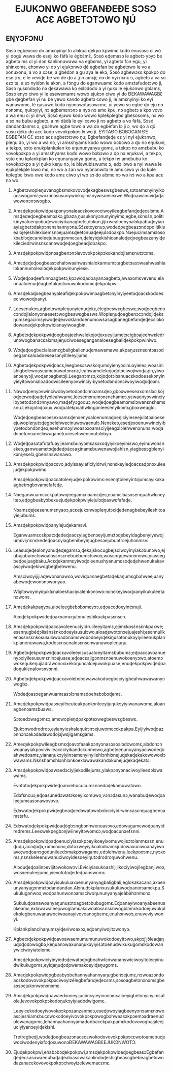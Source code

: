 <h1 align='center'>EJUKƆNWO GBEFANƉEƉE SƆSƆ ACƐ AGBETƆTƆWO ŊÚ</h1>
<h2>EŊYƆFƆNU</h2>
<p>Sɔsó egbexɔxɔ do amɛnyinyi to alɔkpa ɖekpo kpwimɛ kodo enusɔsɔ ci wò yi dogù wawa do eseji ko fàfà le ègbɛ̀mɛ̀,
Sɔsó eɖemasɔ le agbetɔ yɔyɔ be agbetɔ mɛ ci yi dɔn kanlinnuwawa va egbɛmɛ, yi agbetɔ fɔn egu, yi shinxomɛ, ehɔnwo yi dɔ yi ejukɔnwo ɖé egbefan be agbetɔwo le vo a xonuxonu, a vo a xɔse, a gbédɔn a gu aya le ekɔ,
Sɔsó agbewɔxɛ kpɔkpɔ do ese ji ɔ, e le veviɖe be wo de ɖo a ʒin amɛji; nɔ de nyi nɛnɛ ɔ, agbetɔ a va sɔ ezɔ ta, a sɔ nyidɔn le akɔn, a fɔngu do eganwuamɛ kodo amɛtafudotɔwo ji,
Sɔsó ŋusɛndodo nɔ ɖekawawa ko exlɔdodo a yi ŋukɔ le ejukɔnwo gblamɛ,
Sɔsó enyɔ ciwo yi le esewemamɛ wowo ejukɔn ciwo yi do ƉEKAWAWAGBƐ gbé ɖegbefan yi nu be yewo kando agbetɔ cɛwo ji, le amɛnyinyi ko eyi wanawomɛ, lé ŋusuwo kodo nyɔnuwotasɔwɛmɛ, yi yewo sɔ egbe ɖo eju nɔ nɔnɔmɛ, ŋukɔyiyi, nɔ agbemɛnɔnɔ a nyɔ nɔ amɛ kpu, nɔ agbetɔ a kpɔ vovo a wa enu ci yi drwi,
Sɔsó ejuwo kodo wowo kplekplegbɛ gbesosomɛ, nɔ wo a sɔ na bubu agbetɔ, a mi dàdà le eyi cɛwo ji nɔ agbetɔ a vo fàfà,
Sɔsó dandandanmɛ ɔ, gbɔhwe agbe tɔwo a wa do egbèfan lɔ ji ɔ, wo ɖo a ɖó susu ɖekɛ do acɛ kodo vovokpɔkpɔ lɔ wo ji.
EYITAƉO
BƆBƆGAN ƉE EGBEFAN CƐ sɔso acɛ agbetɔtɔwo ŋu;
Egbefanɖeɖe cɛ yi nyi ejukɔnwo, pleŋu dɔ, yi wo a wa nɔ, yi amɛshyamɛ kodo wowo bɔbɔwo a ɖo nɔ eŋukuvi, a tekpɔ, sɔto enukplankplan ko eŋununyanya gomɛ, a tekpɔ nɔ amɛbubu ko vovokpɔkpɔ a yi amɛshyamɛ kodo wowo bɔbɔwo a ɖo nɔ eŋukuvi, a tekpɔ, sɔto enu kplankplan ko eŋununyanya gomɛ, a tekpɔ nɔ amɛbubu ko vovokpɔkpɔ a yi ŋuko keŋu nɔ, le blɛwublɛwumɛ ɔ, edɔ lɔwo a nyi wawa le ejukplekple lɔwo mɛ, nɔ wo a zan wo nyɔnɔnwitɔ le amɛ ciwo yi do kple kplegbɛ lɔwo xwe kodo amɛ ciwo yi wo sɔ do alɔmɛ nɔ wo nɔ́ wo a kpa acɛ nɔ wo.</p>
<ol>
  <li>
    <p>Agbetɔwopleŋuvanɔgbɛmɛkovovoɖekagbeswɛgbeswɛ,sɔtoamɛnyinyikoacɛwogomɛ;woxɔnɔsusunywinkojimɛnywisoesexwe.Woɖoawɛnɔviɖaɖawowonɔnɔwogbɔ.</p>
  </li>
  <li>
    <p>Amɛɖekpokpwiɖoakpɔnyɔnaleacɛkovovociwoyileegbefanɖeɖecɛlɔmɛ.Amɛɖedeɖoegbeamɔakɔ,gbaza,ŋusukonyɔnunyinyimɛ,egbe,sɛ̀nsɛ̀n,politikinyɔaloenyɔbuɖewociyikanagbetɔ,dɔkun,jijixwealoenyɔalɔkpabuɖeyianayiagbetɔdakpɔnɛnɛhannyɔna.Sɔ́zetoyɛnuɔ,wodeɖoegbeazɔndopolitikisealojejeshilexixemɛnɔejuamɛɖeétɔnuaɖeejulɔdoakpo.Nɔejucimɛamɛlosoxɔablɔɖecaneleejubuugɔnmɛcan,ɖeleyiɖekishicanaloɖeɖoegbeazanyiɖekileciedrwinɛnɛcanɔwoɖeɖoegbeaɖidoakpo.</p>
  </li>
  <li>
    <p>Amɛɖekpokpwiɖonɔagbenɔnɔlevovokpɔkpɔkokandojiamɛnutɔtɔmɛ.</p>
  </li>
  <li>
    <p>Amɛɖeɖeɖoegbeasɔehalɔwaahwashialokannumɔ;agbetɔasɔwaahwashialokannumɔlealɔɖekpokpwinunyiese.</p>
  </li>
  <li>
    <p>Woɖeɖoaɖeefunnɔagbetɔ,kpɔwoɖadoayanɔagbetɔ,awaxomɛvevenu,elannualoenuɖèagbetɔkpɔtɔnuwokodomɛɖekpokpwi.</p>
  </li>
  <li>
    <p>Amɛɖekaɖoegbeanyaleafiɖekpokpwimɔagbetɔnyinyiyeetɔɖoacɛkodoeseciwowoɖoanyi.</p>
  </li>
  <li>
    <p>Leesenukɔɔ,agbetɔwopleŋunyienuɖekɛ,élegbeswɛgbeswɛ;woɖoegbenɔcɔndojialonyɔnaesetɔwogbeswɛgbeswɛ.Wopleŋuɖoegbenɔcɔndojiɖekɛŋumɛegacìmɛyiwoɖeɖeɔvoklandoenumowɛasɔgbanegbefanɖeɖecɛlɔkodowanaɖekpokpwicianayiwoagbin.</p>
  </li>
  <li>
    <p>Agbetɔɖekpokpwiɖoegbeajeehwɛlekojoɖoxueyijumɛtɔcigbɔajeehwɛledrunɔwogbanacɛalɔmajeŋuciwoeseganganaloesegbaliɖekpokpwiniwo.</p>
  </li>
  <li>
    <p>Woɖeɖoegbecialeamɛgbaligbalienuɖemawamawa,akpaŋusɛnsɛntɔasɔdoegamɛaloadoeseasɔnyitileeyijumɛ.</p>
  </li>
  <li>
    <p>Agbetɔɖekpokpwiɖoacɛ,leegbesɔswɛkoŋumɛyienyɔcinuɔyieleɔ,woasinishigbelewoaseamɛbuwotɔnɛnɛ,leahwamɛlekojoɖotɔciwojiwoɖaʒin,yiwoanɔenyɔji,woɖanɔagbetɔji.Leeganɔmɛɔ,kojoɖotɔlɔanuacɛkodoesekɔnyinyieyitɔwonialoadodwicileenyɔvwinciyibyɔetodɔndɔnciwoyiwoɖoɖoɔni.</p>
  </li>
  <li>
    <p>Nɔwoɖoenyɔvwinciwobyɔetodɔndɔnnɔamɛɖeɔ,gbɔxweeseaxomɛlɔɔ,kojoɖotɔwoɖoaɖefyɔleahwamɛ,leesemɔnumɔnɛnɛhamɛɔ,yɛwaenyɔvwinciyibyɔetodɔndɔnnyawo,maɖefyɔgoduɔ,woɖeɖoegbeamɔmɛlɔwanɛnɛhamɛɛnu.Lekojolɔɖoxuɔ,woɖoatekpɔahwlinganleesenyikɔmɛgbɔxweaglo.</p>
    <p>Woɖeɖoegbeasɔesexoamɛɖenɔenyɔaloenumaɖoeŋiciyieseejulɔtɔaloeseejuwopleŋutɔɖegbelehwecinuwowaenulɔ.Nɛnɛkeɔ,eseɖexoenuvwinciyibyɔetodɔndɔnɖeɔ,esehunnɔyiwoasɔxoamɛciyijeagɔlɔlehwenɔnunɛ;woɖadɔnetonɔamɛlɔwuganetociesehwenɔnutɔlɔbyɔ.</p>
  </li>
  <li>
    <p>Woɖeɖoasɔtafutafuayijeamɛbunyɔmɛasɔxoɖyiyikoeyimɛwo,eyinuwonɛnɛkeɔ,ganwuamɛtɔɖedeɖoàcɛaʒinamɛbuwenawojiahlɛn,yiagbesɔgblenyikɔni;eselɔ,gbenɛnɛwanawo.</p>
  </li>
  <li>
    <p>Amɛɖekpokpwiɖoacɛvo,adyisaayiaficiyidrwi;nɛnɛkeyieɖoacɛaɖonɔxuleejuɖekpokpwimɛ.</p>
    <p>Amɛɖekpokpwiɖoacɛatoleejuɖekpokpwimɛ:esenŋtoleeyintɔjumɛayikakaagbetrɔgbɔvamɛfafɛɖe.</p>
  </li>
  <li>
    <p>Nɔeganwuamɛcɛkpatɔwojeegamɛnɔamɛɖeɔ,nɔamɛlɔasɔsenŋuahwlɛneyitaɔ,eɖogbeabyɔbexuejuɖekpokpwiyiejulɔɖoaxwɛfafaɖe.</p>
    <p>Nɔamɛɖejeesenumɛnyaoɔ,acɛejukɔnwopleŋutɔciɖedenagbebeyileshitoayiejubumɛ.</p>
  </li>
  <li>
    <p>Amɛɖekpokpwiɖoanyíejuɖekamɛvi.</p>
    <p>Eganwuamɛcɛkpatɔɖedeɖoacɛyiagbenɔeyijumɛtɔɖebeyidagbenyiyewojumɛvi;nɛnɛkedeɖoacɛyiagbenibeyiŋugbesɔejubuatrɔejuhɔnmɛvi.</p>
  </li>
  <li>
    <p>Leasuɖeɖealonyɔnuɖeɖegamɛɔ,ɖekajɛkocugbejɛciwoyinyiakɔbunɔwo,ejubujubumɛtɔwoalosɛnsɛnebuebumɛtɔwoɔ,wosɛnŋɖewonɔnɔwo,yiasɔegbeɖoejuagbaku.Acɛɖekanmɛyiwoɖoleenushyanumɛsoɖeɖehwenukakavasɔyiwoɖekiwogbegbehwenu.</p>
    <p>Amɛciwoyijijiaɖewonɔnɔwoɔ,woviɖoanaegbetaɖekaŋumɛgbɔhweejuanyabewoɖewonɔnɔwonyao.</p>
    <p>Wõjitɔwoyinyiŋuklɛnaloeshaciyialenkɔnɔwo:nɛnɛkeyiwoɖoanyikukuleetanɔwonɛ.</p>
  </li>
  <li>
    <p>Amɛɖekakpaŋyɔa,aloeleegbɛbɔbɔmɛyɔɔ,eɖoacɛdoeyintɔnuji.</p>
    <p>Acɛɖekpokpwideɖoaxɔamɛŋutɔnuleshikoakpasɛnsɛn.</p>
  </li>
  <li>
    <p>Amɛɖekpokpwiɖoacɛavoleenuciyidruiileeyitamɛ,ejimɛkosɛ̀nsɛ̀nkpaxwe;esɛnŋugbéɖɔlisɛ̀nsɛ̀nkodoeyisusulɔwo,aloaɖewotonɔejuajeshi;esɛnnulikenɔsɛnsɛnkosusulɔwoadɔnamɛwobɔdoeyiɖekiŋusɔtonukɔyiyileenukplankplanenuwawa,kodosɛnsɛnalosɛnsɛnwanawopleŋuŋu.</p>
  </li>
  <li>
    <p>Agbetɔɖekpokpwiɖoacɛavoleeyisusualoeyitamɛbubumɛ;eɖoacɛavoanuenyɔciyilesusumɛninɔejuase;eɖoacɛajigɔnmɛnɔenuwokoenyɔwo,atoemɔwokeŋukeŋujiadráwonɔxìxèkòŋunɛaloejuwokpuase;enuɖekpokpwiɖeɖoadoŋuklɛnalovɔnvɔnni.</p>
  </li>
  <li>
    <p>Agbetɔɖekpokpwiɖoacɛavolebɔbɔwawakodoegbɛciyigbeahwawawanyɔwogbɔ.</p>
    <p>Wodeɖoasɔeganwuamɛasɔlɔnamɛdoehabɔbɔɖemɛ.</p>
  </li>
  <li>
    <p>Amɛɖekpokpwiɖoasɔeyifɔcuteakpankɔnleeyijuŋukɔyiyiwanawomɛ,aloanagbenɔamɛbuawɛ.</p>
    <p>Sɔtoedɔwagɔmɛɔ,amɛwopleŋɖoakpɔtexwegbeswɛgbeswɛ.</p>
    <p>Ejukɔnwodrodroɔ,eyianyieshaleŋukɔnɔejuwomɛcɛkpakpa.Eyijiyiwoɖoazɔnnɔnɔakɔdadawodojɔjwɛjigamɛgamɛ.</p>
  </li>
  <li>
    <p>Ameɖekpokpwileegbɛmɛɖoavofaaakpɔnyɔnasɔsoalɔdowomɛ,alɔdohɔnwoanayiakpɔvivivileacɛciyikandɔkunmɔwo,agbetɔeŋunuyanyaciwodeɖoahwedoamɛ,yianaŋukɔyiyinɔamɛnyinyilehlɔnhlɔnejuɖekaɖekakowowoxlɔwawamɛ.Nɛnɛhamɛhlɔnhlɔnkoexlɔwawakandɔkunejuɖekaɖekatɔ.</p>
  </li>
  <li>
    <p>Amɛɖekpokpwiɖoawaedɔciyijekodilejumɛ,yiakpɔnyɔnaciwoyileedɔlɔwawamɛ.</p>
    <p>Evototoɖekpokpwideɖoanɔehocucumɛnɔedɔɖekamuwatɔwo.</p>
    <p>Edɔfɛncuɔ,eɖoasunedɔwatɔkoeyixomuwo,vɔnɔdasunɔ,wanabuɖewoɖoaleejumɛasɔnawovovo.</p>
    <p>Edɔwatɔɖekpokpwiɖegbeaɖoedɔwatɔwobɔbɔciyidrwimɛasɛnŋuagbenɔamɛtafu.</p>
  </li>
  <li>
    <p>Edɔwatoɖekpokpwiɖoaɖógbɔngbɔnhwenuasɔvo,edɔwagamɛwoɖoanyidredremɛ.Leexwekpegbɔnjwiineyitɔwomɛɔ,woɖoacunɔefɛnni.</p>
  </li>
  <li>
    <p>Amɛɖekpokpwiɖoaɖoenuciyiasɔkpɔeyikoeyixomuwojisɔtolanmɛsɛn,enuɖuɖu,acɔɖɔɖɔ,xɔmɛnɔnɔ,dotoxweyiyikoalɔdoamɛjudɔwaxuciwoanayiwoavo;woɖoanɔgodunileedɔmakpɔwagamɛ,edɔlehwenu,leekpoxɔmɛ,nyɔxomɛ,nɛnɛkeleenuwanuciwoyidesoeyiŋutɔdrodroŋuwohwenu.</p>
    <p>Alɔduɖeɖoalinɔevijitɔwokowovi.Eviciyiasukoashijijikociyiwojilegbanjiwoɔ,wosɔenuleejumɛ,yievototoɖedeɖoanɔwomɛ.</p>
  </li>
  <li>
    <p>Amɛɖekpokpwiɖoayisukuluaxɔenunyanyagbaligbali,eglokakacanɔ,axɔenunyanyagɔnmɛtɔdandandan.Alɔnudɔkplanxusukuluwoɖoaninɔamɛkpu.Sukuluganwoɔ,woɖoahunwonɔamɛciwoŋununyanyajeàbàhɔnmɛnɔ.</p>
    <p>Sukuluɖoanawoanyaŋunusɔtoagbetɔbubugomɛ.Eɖoanayiwoanyabeenusɔkeamɛ,exlɔwawaleejuwoglamɛakɔwoalosɛnsɛnwogblamɛkodoejuwokplekplegbɛnuwanawociwoanayivovoanɔgbɛmɛ,enuhɔnwoɔ,enuveviyiwonyi.</p>
    <p>Kplankplancihaŋumɛyiɖeviwoaxɔɔ,eɖoanyiwojitɔwonyɔ.</p>
  </li>
  <li>
    <p>Agbetɔɖekpokpwiɖoavoawaemumumunuwokodoeyitɔwo,akpɔjìjɔ̀leaɖaŋuɖoɖodɔwogbɔ,keŋuanɔwaxunɔŋukɔyiyisɔtoenudwikukugomɛkodowanywiciwoyiatolemɛ.</p>
    <p>Amɛɖekpokpwiciyinyiedɔɖewatɔɖogbeahwlɛnwananywiciwoyitoleeyinudwikukugomɛ,eyiɖaŋuɖoɖowemakoeyiɖaŋugomɛ.</p>
  </li>
  <li>
    <p>Ameɖekpokpwiɖogbeabyɔbehannyahannyaŋugbenɔejumɛ,nɔwoazɔndoacɛkodovovokpɔkpɔciwoyizélegbefanɖeɖecɛmɛ,sɔsoagbetɔnɔnɔmɛgbesɔsoejukɔnwonɔnɔmɛ.</p>
  </li>
  <li>
    <p>Amɛɖekpokpwiɖoawaedɔnɔeyijucimɛyieyinɔnɔmɛaloeyigbetɔnyinyimɛatole,levovokpɔkpɔkodoŋukɔyiyiadodwigomɛ.</p>
    <p>Leeyicɛkodoeyivovokpɔkpɔzanzanmɛɔ,eseɖowoyiagbeenyɔnɔamɛnɔwoasɔjeshiamɛbucɛwokodoeyivovokpɔkpɔwogbɔhweasɔkpɔemɔadraenudolewanagomɛ,lehannyahannyamadodóacɛkpakpamɛkodovovogbajaleejuciyiyanɔeyiɖekishi.</p>
    <p>Tretregbeɖi,wodeɖoegbeazɔnacɛcɛwokodovovokpɔkpɔcɛwotoamɛbuɖewociwodenyiafɔɖoxuwonɔƉEKAWAWAGBƐEJUKƆNWOTƆ.</p>
  </li>
  <li>
    <p>Ejuɖekpokpwi,ehabɔbɔɖekpokpwi,amɛɖekpokpwideɖoegbeasɔEgbefanɖeɖecɛasɔwaenubaɖaɖealoasɔwakanlindɔɖeshigbeasɔgbebeagbetɔwodazanacɛkovovokpɔkpɔciwoyizelewemacɛmɛ.</p>
  </li>
</ol>